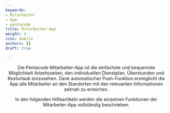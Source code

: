 ```yaml
---
keywords:
- Mitarbeiter
- App
- pentacode
title: Mitarbeiter-App
weight: 4
icon: mobile
anchors: []
draft: true

---
```

<p><center> 

Die Pentacode Mitarbeiter-App ist die einfachste und bequemste Möglichkeit Arbeitszeiten, den individuellen Dienstplan, Überstunden und Resturlaub einzusehen. Dank automatischer Push-Funktion ermöglicht die App alle Mitarbeiter an den Standorten mit den relevanten Informationen zeitnah zu erreichen.

In den folgenden Hilfeartikeln werden die einzelnen Funktionen der Mitarbeiter-App vollständig beschrieben. 

</center></p>